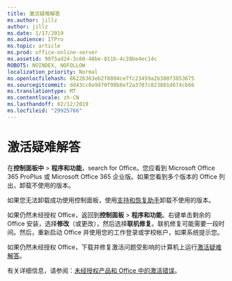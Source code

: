 ```yaml
---
title: 激活疑难解答
ms.author: jillz
author: jillz
ms.date: 1/17/2019
ms.audience: ITPro
ms.topic: article
ms.prod: office-online-server
ms.assetid: 9075ad24-3c60-48be-811b-4c28be4ec14c
ROBOTS: NOINDEX, NOFOLLOW
localization_priority: Normal
ms.openlocfilehash: 86226363eb2f8804ce7fc23459a2b380f3853675
ms.sourcegitcommit: dd43cc0a9470f98b8ef2a3787c823801d674c666
ms.translationtype: MT
ms.contentlocale: zh-CN
ms.lasthandoff: 02/12/2019
ms.locfileid: "29925766"
---
```

# <a name="activation-troubleshooting"></a>激活疑难解答

在**控制面板中** \> **程序和功能**，search for Office。您应看到 Microsoft Office 365 ProPlus 或 Microsoft Office 365 企业版。如果您看到多个版本的 Office 列出，卸载不使用的版本。 
  
如果您无法卸载成功使用控制面板，使用[支持和恢复助手](https://aka.ms/SARA-OfficeUninstall-Alchemy)卸载不使用的版本。 
  
如果仍然未经授权 Office，返回到**控制面板** \> **程序和功能**。右键单击剩余的 Office 安装，选择**修改**（或更改），然后选择**联机修复**。联机修复可能需要一段时间。然后，重新启动 Office 并使用您的工作登录或学校帐户，如果系统提示您。
  
如果仍然未经授权 Office，下载并修复激活问题受影响的计算机上运行[激活疑难解答](https://aka.ms/SARA-OfficeActivation-Alchemy)。 
  
有关详细信息，请参阅：[未经授权产品和 Office 中的激活错误](https://support.office.com/article/0d23d3c0-c19c-4b2f-9845-5344fedc4380)。
